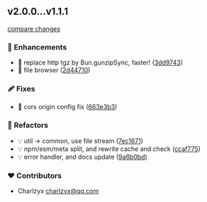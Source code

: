 ## v2.0.0...v1.1.1

[compare changes](https://github.com/charlzyx/bunpkg/compare/v2.0.0...v1.1.1)

### 🚀 Enhancements

- 🎸 replace http tgz by Bun.gunzipSync, faster! ([3dd9743](https://github.com/charlzyx/bunpkg/commit/3dd9743))
- 🎸 file browser ([2d44710](https://github.com/charlzyx/bunpkg/commit/2d44710))

### 🩹 Fixes

- 🐛 cors origin config fix ([663e3b3](https://github.com/charlzyx/bunpkg/commit/663e3b3))

### 💅 Refactors

- 💡 util -> common, use file stream ([7ec1671](https://github.com/charlzyx/bunpkg/commit/7ec1671))
- 💡 npm/esm/meta split, and rewrite cache and check ([ccaf775](https://github.com/charlzyx/bunpkg/commit/ccaf775))
- 💡 error handler, and docs update ([9a6b0bd](https://github.com/charlzyx/bunpkg/commit/9a6b0bd))

### ❤️ Contributors

- Charlzyx <charlzyx@qq.com>
